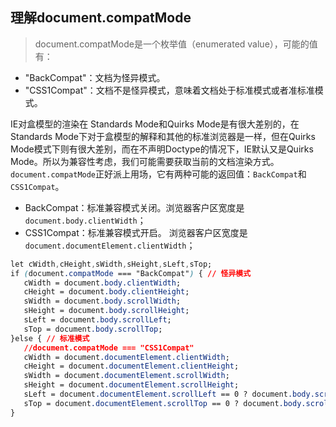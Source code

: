 ## 理解document.compatMode

> document.compatMode是一个枚举值（enumerated value），可能的值有：

+ "BackCompat"：文档为怪异模式。
+ "CSS1Compat"：文档不是怪异模式，意味着文档处于标准模式或者准标准模式。

IE对盒模型的渲染在 Standards Mode和Quirks Mode是有很大差别的，在Standards Mode下对于盒模型的解释和其他的标准浏览器是一样，但在Quirks Mode模式下则有很大差别，而在不声明Doctype的情况下，IE默认又是Quirks Mode。所以为兼容性考虑，我们可能需要获取当前的文档渲染方式。`document.compatMode`正好派上用场，它有两种可能的返回值：`BackCompat`和`CSS1Compat`。

+ BackCompat：标准兼容模式关闭。浏览器客户区宽度是`document.body.clientWidth`；
+ CSS1Compat：标准兼容模式开启。 浏览器客户区宽度是`document.documentElement.clientWidth`；

```css
let cWidth,cHeight,sWidth,sHeight,sLeft,sTop;
if (document.compatMode === "BackCompat") { // 怪异模式
   cWidth = document.body.clientWidth;
   cHeight = document.body.clientHeight;
   sWidth = document.body.scrollWidth;
   sHeight = document.body.scrollHeight;
   sLeft = document.body.scrollLeft;
   sTop = document.body.scrollTop;
}else { // 标准模式
   //document.compatMode === "CSS1Compat"
   cWidth = document.documentElement.clientWidth;
   cHeight = document.documentElement.clientHeight;
   sWidth = document.documentElement.scrollWidth;
   sHeight = document.documentElement.scrollHeight;
   sLeft = document.documentElement.scrollLeft == 0 ? document.body.scrollLeft : document.documentElement.scrollLeft;
   sTop = document.documentElement.scrollTop == 0 ? document.body.scrollTop : document.documentElement.scrollTop;
}
```